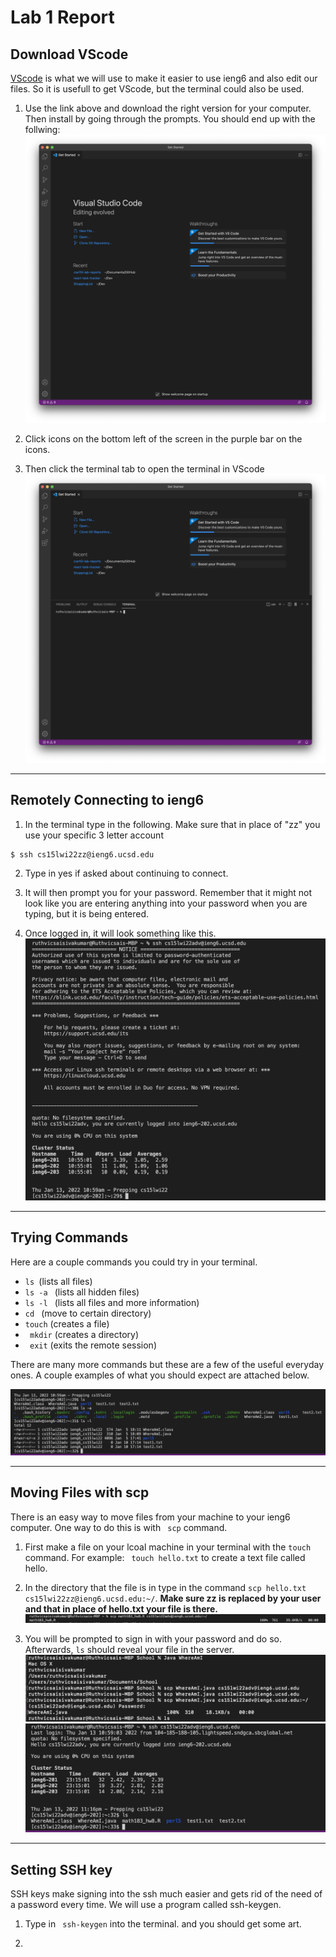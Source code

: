# Lab 1 Report
## Download VScode

[VScode](https://code.visualstudio.com) is what we will use to make it easier to use ieng6 and also edit our files. So it is usefull to get VScode, but the terminal could also be used. 

1. Use the link above and download the right version for your computer. Then install by going through the prompts. You should end up with the follwing: 
![Image](VScodeWelc.png)

2. Click icons on the bottom left of the screen in the purple bar on the icons.

3. Then click the terminal tab to open the terminal in VScode
![Image](VScodeTerminal.png)

---

## Remotely Connecting to ieng6

1. In the terminal type in the following. Make sure that in place of "zz" you use your specific 3 letter account
```
$ ssh cs15lwi22zz@ieng6.ucsd.edu
```

2. Type in yes if asked about continuing to connect. 

3. It will then prompt you for your password. Remember that it might not look like you are entering anything into your password when you are typing, but it is being entered. 

4. Once logged in, it will look something like this. 
![Image](VScodeSsh.png)

---
## Trying Commands

Here are a couple commands you could try in your terminal. 


- ```ls ```(lists all files)
- ```ls -a ``` (lists all hidden files)
-  ```ls -l ``` (lists all files and more information)
- ```cd ``` (move to certain directory)
-  ``` touch ``` (creates a file)
-   ```  mkdir ``` (creates a directory)
-   ```  exit ``` (exits the remote session)

There are many more commands but these are a few of the useful everyday ones. A couple examples of what you should expect are attached below. 

![Image](VScodeCommands.png)

---
## Moving Files with scp

There is an easy way to move files from your machine to your ieng6 computer. One way to do this is with ```  scp ```  command. 

1. First make a file on your lcoal machine in your terminal with the ``` touch ``` command. For example: ``` touch hello.txt``` to create a text file called hello. 

2. In the directory that the file is in type in the command ``` scp hello.txt cs15lwi22zz@ieng6.ucsd.edu:~/ ```. **Make sure zz is replaced by your user and that in place of hello.txt your file is there.**
![Image](VScodescp.png)


3. You will be prompted to sign in with your password and do so. Afterwards, ``` ls ``` should reveal your file in the server.
![Image](VScodescpex.png)
![Image](VScodescpssh.png)

---
## Setting SSH key
SSH keys make signing into the ssh much easier and gets rid of the need of a password every time. We will use a program called ssh-keygen. 

1. Type in ``` ssh-keygen``` into the terminal. and you should get some art. 

2. 
